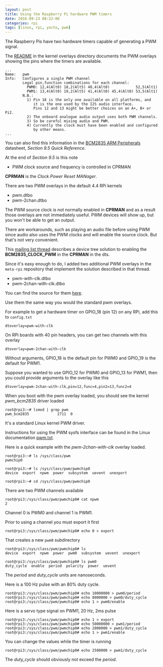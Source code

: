 ```yaml
---
layout: post
title: Using the Raspberry Pi hardware PWM timers
date: 2016-09-23 08:22:00
categories: rpi
tags: [linux, rpi, yocto, pwm]
---
```


The Raspberry Pis have two hardware timers capable of generating a PWM signal.

The [README][overlays-readme] in the kernel overlays directory documents the PWM overlays showing the pins where the timers are available.

    ...
    Name:   pwm
    Info:   Configures a single PWM channel
            Legal pin,function combinations for each channel:
              PWM0: 12,4(Alt0) 18,2(Alt5) 40,4(Alt0)            52,5(Alt1)
              PWM1: 13,4(Alt0) 19,2(Alt5) 41,4(Alt0) 45,4(Alt0) 53,5(Alt1)
            N.B.:
              1) Pin 18 is the only one available on all platforms, and
                 it is the one used by the I2S audio interface.
                 Pins 12 and 13 might be better choices on an A+, B+ or Pi2.
              2) The onboard analogue audio output uses both PWM channels.
              3) So be careful mixing audio and PWM.
              4) Currently the clock must have been enabled and configured
                 by other means.
    ...


You can also find this information in the [BCM2835 ARM Peripherals][bcm2835-arm-peripherals-datasheet] datasheet, *Section 9.5 Quick Reference*. 

At the end of *Section 9.5* is this note

* PWM clock source and frequency is controlled in CPRMAN

**CPRMAN** is the *Clock Power Reset MANager*.


There are two PWM overlays in the default 4.4 RPi kernels

* pwm.dtbo
* pwm-2chan.dtbo


The PWM source clock is not normally enabled in **CPRMAN** and as a result those overlays are not immediately useful. PWM devices will show up, but you won't be able to get an output.

There are workarounds, such as playing an audio file before using PWM since audio also uses the PWM clocks and will enable the source clock. But that's not very convenient.

This [mailing list thread][enabling-the-pwm-clock-at-boot] describes a device tree solution to enabling the **BCM2835\_CLOCK\_PWM** in the **CPRMAN** in the dts.

Since it's easy enough to do, I added two additional PWM overlays in the `meta-rpi` repository that implement the solution described in that thread.

* pwm-with-clk.dtbo
* pwm-2chan-with-clk.dtbo 

You can find the source for them [here][pwm-dts-src].

Use them the same way you would the standard pwm overlays.

For example to get a hardware timer on GPIO_18 (pin 12) on any RPi, add this to `config.txt`

    dtoverlay=pwm-with-clk

On RPi boards with 40 pin headers, you can get two channels with this overlay

    dtoverlay=pwm-2chan-with-clk

Without arguments, GPIO\_18 is the default pin for PWM0 and GPIO\_19 is the default for PWM1.

Suppose you wanted to use GPIO\_12 for PWM0 and GPIO\_13 for PWM1, then you could provide arguments to the overlay like this

    dtoverlay=pwm-2chan-with-clk,pin=12,func=4,pin2=13,func2=4

When you boot with the pwm overlay loaded, you should see the kernel *pwm\_bcm2835* driver loaded

    root@rpi3:~# lsmod | grep pwm
    pwm_bcm2835             2711  0

It's a standard Linux kernel PWM driver. 

Instructions for using the PWM sysfs interface can be found in the Linux documentation [pwm.txt][pwm-txt].

Here is a quick example with the *pwm-2chan-with-clk* overlay loaded.

    root@rpi3:~# ls /sys/class/pwm
    pwmchip0

    root@rpi3:~# ls /sys/class/pwm/pwmchip0
    device  export  npwm  power  subsystem  uevent  unexport

    root@rpi3:~# cd /sys/class/pwm/pwmchip0

There are two PWM channels available

    root@rpi3:/sys/class/pwm/pwmchip0# cat npwm
    2

Channel 0 is PWM0 and channel 1 is PWM1.

Prior to using a channel you must export it first

    root@rpi3:/sys/class/pwm/pwmchip0# echo 0 > export

That creates a new `pwm0` subdirectory

    root@rpi3:/sys/class/pwm/pwmchip0# ls
    device  export  npwm  power  pwm0  subsystem  uevent  unexport    

    root@rpi3:/sys/class/pwm/pwmchip0# ls pwm0
    duty_cycle  enable  period  polarity  power  uevent

The *period* and *duty_cycle* units are nanoseconds.

Here is a 100 Hz pulse with an 80% duty cycle.

    root@rpi3:/sys/class/pwm/pwmchip0# echo 10000000 > pwm0/period
    root@rpi3:/sys/class/pwm/pwmchip0# echo 8000000 > pwm0/duty_cycle
    root@rpi3:/sys/class/pwm/pwmchip0# echo 1 > pwm0/enable

Here is a servo type signal on PWM1, 20 Hz, 2ms pulse

    root@rpi3:/sys/class/pwm/pwmchip0# echo 1 > export
    root@rpi3:/sys/class/pwm/pwmchip0# echo 50000000 > pwm1/period
    root@rpi3:/sys/class/pwm/pwmchip0# echo 2000000 > pwm1/duty_cycle
    root@rpi3:/sys/class/pwm/pwmchip0# echo 1 > pwm1/enable

You can change the values while the timer is running

    root@rpi3:/sys/class/pwm/pwmchip0# echo 2500000 > pwm1/duty_cycle

The *duty_cycle* should obviously not exceed the *period*.


[overlays-readme]: https://github.com/raspberrypi/linux/blob/rpi-4.4.y/arch/arm/boot/dts/overlays/README
[bcm2835-arm-peripherals-datasheet]: https://www.raspberrypi.org/wp-content/uploads/2012/02/BCM2835-ARM-Peripherals.pdf
[enabling-the-pwm-clock-at-boot]: https://github.com/raspberrypi/linux/issues/1533
[pwm-dts-src]: https://github.com/jumpnow/meta-rpi/tree/krogoth/recipes-kernel/linux/linux-raspberrypi-4.4/dts
[pwm-txt]: https://www.kernel.org/doc/Documentation/pwm.txt
